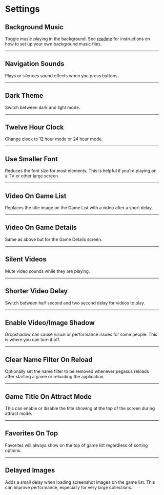 # Settings

## Background Music
Toggle music playing in the background. See [readme](README.md) for instructions on how to set up your own background music files.

---

## Navigation Sounds
Plays or silences sound effects when you press buttons.

---

## Dark Theme
Switch between dark and light mode.

---

## Twelve Hour Clock
Change clock to 12 hour mode or 24 hour mode.

---

## Use Smaller Font
Reduces the font size for most elements. This is helpful if you're playing on a TV or other large screen.

---

## Video On Game List
Replaces the title image on the Game List with a video after a short delay.

---

## Video On Game Details
Same as above but for the Game Details screen.

---

## Silent Videos
Mute video sounds while they are playing.

---

## Shorter Video Delay
Switch between half second and two second delay for videos to play.

---

## Enable Video/Image Shadow
Dropshadow can cause visual or performance issues for some people. This is where you can turn it off.

---

## Clear Name Filter On Reload
Optionally set the name filter to be removed whenever pegasus reloads after starting a game or reloading the application.

---

## Game Title On Attract Mode
This can enable or disable the title showing at the top of the screen during attract mode.

---

## Favorites On Top
Favorites will always show on the top of game list regardless of sorting options.

---

## Delayed Images
Adds a small delay when loading screenshot images on the game list. This can improve performance, especially for very large collections.
